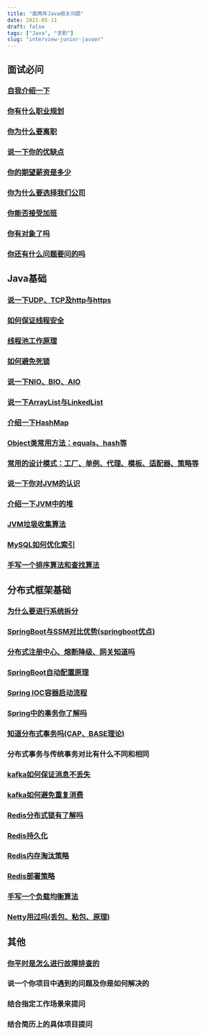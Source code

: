 ```yaml
---
title: "面两年Java相关问题"
date: 2021-05-11
draft: false
tags: ["Java", "求职"]
slug: "interview-junior-javaer"
---
```


## 面试必问
### [自我介绍一下](/iblog/posts/resume/interview-questions-and-answers/#自我介绍)
### [你有什么职业规划](/iblog/posts/resume/interview-questions-and-answers/#你的职业规划是什么)
### [你为什么要离职](/iblog/posts/resume/interview-questions-and-answers/#你从上一家公司离职的原因)
### [说一下你的优缺点](/iblog/posts/resume/interview-questions-and-answers/#优缺点)
### [你的期望薪资是多少](/iblog/posts/resume/interview-questions-and-answers/#面试如何谈薪资httpswwwbilibilicomvideobv1ou411f7r4)
### [你为什么要选择我们公司](/iblog/posts/resume/interview-questions-and-answers/#你为什么要选择我们公司)
### [你能否接受加班](/iblog/posts/resume/interview-questions-and-answers/#你能否接受加班httpswwwbilibilicomvideobv1vj411y7ni)
### [你有对象了吗](/iblog/posts/resume/interview-questions-and-answers/#你有对象吗)
### [你还有什么问题要问的吗](/iblog/posts/resume/interview-questions-and-answers/#你还有什么想问的吗)


## Java基础
### [说一下UDP、TCP及http与https](/iblog/posts/essays/net-program-java/)
### [如何保证线程安全](/iblog/posts/rookie/rookie-multi-thread/#线程安全)
### [线程池工作原理](/iblog/posts/rookie/rookie-multi-thread/#线程池)
### [如何避免死锁](/iblog/posts/rookie/rookie-multi-thread/#死锁)
### [说一下NIO、BIO、AIO](/iblog/posts/rookie/rookie-io/#io模型)
### [说一下ArrayList与LinkedList](/iblog/posts/rookie/rookie-java-container/#arraylist)
### [介绍一下HashMap](/iblog/posts/essays/java-hashmap/)
### [Object类常用方法：equals、hash等](/iblog/posts/rookie/rookie-objectclass-methods/)
### [常用的设计模式：工厂、单例、代理、模板、适配器、策略等](/iblog/posts/rookie/rookie-object-oriented/#设计模式)
### [说一下你对JVM的认识](/iblog/posts/jvm/jvm-start/#jvm整体结构)
### [介绍一下JVM中的堆](/iblog/posts/jvm/jvm-heap/#堆)
### [JVM垃圾收集算法](/iblog/posts/jvm/java-garbage-collection/#垃圾回收相关算法思想)
### [MySQL如何优化索引](/iblog/posts/essays/sql-select-fast/#mysqlsql优化)
### [手写一个排序算法和查找算法](/iblog/posts/essays/data-structures-algorithms/#排序算法)


## 分布式框架基础
### [为什么要进行系统拆分](/iblog/posts/essays/java-small-service/#为什么要使用微服务)
### [SpringBoot与SSM对比优势(springboot优点)](/iblog/posts/spring/java-spring/#springboot)
### [分布式注册中心、熔断降级、网关知道吗](/iblog/posts/essays/java-small-service/)
### [SpringBoot自动配置原理](/iblog/posts/spring/java-springboot/#springbootapplication原理)
### [Spring IOC容器启动流程](/iblog/posts/spring/java-spring/#spring-启动流程)
### [Spring中的事务你了解吗](/iblog/posts/spring/java-spring/#spring事务)
### [知道分布式事务吗(CAP、BASE理论)](/iblog/posts/essays/java-transaction/)
### 分布式事务与传统事务对比有什么不同和相同
### [kafka如何保证消息不丢失](/iblog/posts/essays/java-mq/#生产者数据可靠性保证)
### [kafka如何避免重复消费](/iblog/posts/essays/java-mq/#消费者消费数据问题)
### [Redis分布式锁有了解吗](/iblog/posts/essays/java-redis/#redis分布式锁)
### [Redis持久化](/iblog/posts/essays/java-redis/#redis持久化)
### [Redis内存淘汰策略](/iblog/posts/essays/java-redis/#redis内存淘汰策略)
### [Redis部署策略](/iblog/posts/essays/java-redis/#redis部署策略)
### [手写一个负载均衡算法](/iblog/posts/essays/java-small-service/#服务负载)
### [Netty用过吗(丢包、粘包、原理)](/iblog/posts/rookie/rookie-io/#nettyhttpsdongzlgithubionetty-handbook)


## 其他
### [你平时是怎么进行故障排查的](/iblog/posts/essays/eye-beam/#常见故障排查)
### 说一个你项目中遇到的问题及你是如何解决的
### 结合指定工作场景来提问
### 结合简历上的具体项目提问


